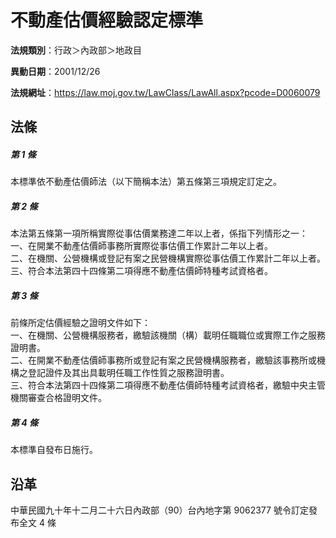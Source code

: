 # 不動產估價經驗認定標準




**法規類別**：行政＞內政部＞地政目

**異動日期**：2001/12/26  

**法規網址**：https://law.moj.gov.tw/LawClass/LawAll.aspx?pcode=D0060079



## 法條
##### 第 1 條
本標準依不動產估價師法（以下簡稱本法）第五條第三項規定訂定之。

##### 第 2 條
本法第五條第一項所稱實際從事估價業務達二年以上者，係指下列情形之一：  
一、在開業不動產估價師事務所實際從事估價工作累計二年以上者。  
二、在機關、公營機構或登記有案之民營機構實際從事估價工作累計二年以上者。  
三、符合本法第四十四條第二項得應不動產估價師特種考試資格者。

##### 第 3 條
前條所定估價經驗之證明文件如下：  
一、在機關、公營機構服務者，繳驗該機關（構）載明任職職位或實際工作之服務證明書。  
二、在開業不動產估價師事務所或登記有案之民營機構服務者，繳驗該事務所或機構之登記證件及其出具載明任職工作性質之服務證明書。  
三、符合本法第四十四條第二項得應不動產估價師特種考試資格者，繳驗中央主管機關審查合格證明文件。

##### 第 4 條
本標準自發布日施行。

## 沿革
中華民國九十年十二月二十六日內政部（90）台內地字第 9062377  號令訂定發布全文 4  條
